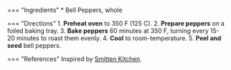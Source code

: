 === "Ingredients"
    * Bell Peppers, whole

=== "Directions"
    1. **Preheat oven** to 350 F (125 C).
    2. **Prepare peppers** on a foiled baking tray.
    3. **Bake peppers** 60 minutes at 350 F, turning every 15-20 minutes to roast them evenly.
    4. **Cool** to room-temperature.
    5. **Peel and seed** bell peppers.

=== "References"
    Inspired by [Smitten Kitchen](https://smittenkitchen.com/2009/08/summer-pea-and-roasted-red-pepper-pasta-salad/).
